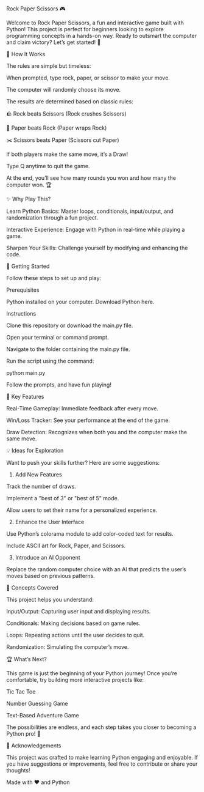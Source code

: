 Rock Paper Scissors 🎮

Welcome to Rock Paper Scissors, a fun and interactive game built with Python! This project is perfect for beginners looking to explore programming concepts in a hands-on way. Ready to outsmart the computer and claim victory? Let’s get started! 🚀

🔗 How It Works

The rules are simple but timeless:

When prompted, type rock, paper, or scissor to make your move.

The computer will randomly choose its move.

The results are determined based on classic rules:

🪨 Rock beats Scissors (Rock crushes Scissors)

📜 Paper beats Rock (Paper wraps Rock)

✂️ Scissors beats Paper (Scissors cut Paper)

If both players make the same move, it’s a Draw!

Type Q anytime to quit the game.

At the end, you’ll see how many rounds you won and how many the computer won. 🏆

✨ Why Play This?

Learn Python Basics: Master loops, conditionals, input/output, and randomization through a fun project.

Interactive Experience: Engage with Python in real-time while playing a game.

Sharpen Your Skills: Challenge yourself by modifying and enhancing the code.

🚀 Getting Started

Follow these steps to set up and play:

Prerequisites

Python installed on your computer. Download Python here.

Instructions

Clone this repository or download the main.py file.

Open your terminal or command prompt.

Navigate to the folder containing the main.py file.

Run the script using the command:

python main.py

Follow the prompts, and have fun playing!

🔧 Key Features

Real-Time Gameplay: Immediate feedback after every move.

Win/Loss Tracker: See your performance at the end of the game.

Draw Detection: Recognizes when both you and the computer make the same move.

💡 Ideas for Exploration

Want to push your skills further? Here are some suggestions:

1. Add New Features

Track the number of draws.

Implement a "best of 3" or "best of 5" mode.

Allow users to set their name for a personalized experience.

2. Enhance the User Interface

Use Python’s colorama module to add color-coded text for results.

Include ASCII art for Rock, Paper, and Scissors.

3. Introduce an AI Opponent

Replace the random computer choice with an AI that predicts the user’s moves based on previous patterns.

🎢 Concepts Covered

This project helps you understand:

Input/Output: Capturing user input and displaying results.

Conditionals: Making decisions based on game rules.

Loops: Repeating actions until the user decides to quit.

Randomization: Simulating the computer’s move.

🏆 What’s Next?

This game is just the beginning of your Python journey! Once you’re comfortable, try building more interactive projects like:

Tic Tac Toe

Number Guessing Game

Text-Based Adventure Game

The possibilities are endless, and each step takes you closer to becoming a Python pro! 🙌

🙏 Acknowledgements

This project was crafted to make learning Python engaging and enjoyable. If you have suggestions or improvements, feel free to contribute or share your thoughts!

Made with ❤️ and Python
